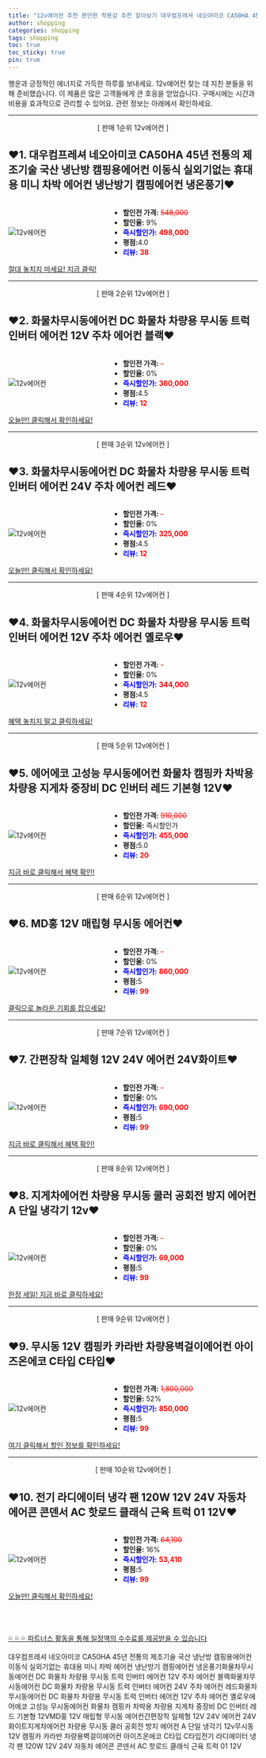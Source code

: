 ```yaml
---
title: "12v에어컨 추천 편안한 착용감 추천 알아보기 대우컴프레셔 네오아미코 CA50HA 45년 전통의"
author: shopping
categories: shopping
tags: shopping
toc: true
toc_sticky: true
pin: true
---
```

행운과 긍정적인 에너지로 가득한 하루를 보내세요. 12v에어컨 찾는 데 지친 분들을 위해 준비했습니다. 이 제품은 많은 고객들에게 큰 호응을 얻었습니다. 구매시에는 시간과 비용을 효과적으로 관리할 수 있어요. 관련 정보는 아래에서 확인하세요.

---
<p class="toplist" style="margin: 0 auto; display: block; width: fit-content;">[ 판매 1순위 12v에어컨 ]</p>

<h2><strong>❤️1. 대우컴프레셔 네오아미코 CA50HA 45년 전통의 제조기술 국산 냉난방 캠핑용에어컨 이동식 실외기없는 휴대용 미니 차박 에어컨 냉난방기 캠핑에어컨 냉온풍기❤️</strong></h2>

<div style="display: flex; align-items: center;">
    <div style="flex: 0.4;">
        <img src="https://thumbnail6.coupangcdn.com/thumbnails/remote/230x230ex/image/vendor_inventory/d2ae/3d95374544af045e06790a4b1109ab159236073784fff879ad4f252c4183.jpg" alt="12v에어컨" style="max-width: 100%;">
    </div>
    <div style="flex: 0.6; margin-left: 10px;">
        <ul>
            <li><strong>할인전 가격:</strong> <del style="color: red;">548,000</del></li>
            <li><strong>할인율:</strong> 9%</li>
            <li><span style='color:blue'><strong>즉시할인가:</strong></span> <span style='color:red'><strong>498,000</strong></span></li>
            <li><strong>평점:</strong>4.0</li>
            <li><span style='color:blue'><strong>리뷰:</strong></span> <span style='color:red'><strong>38</strong></span></li>
        </ul>
    </div>
</div>
<div class="center">
    <a href="https://selin100587001.github.io?lptag=AF9450613&subid=githubio&pageKey=7169937776&traceid=V0-153&itemId=18061202215&vendorItemId=90447168515" class="myButton">
        절대 놓치지 마세요! 지금 클릭!
    </a>
</div>


---
<p class="toplist" style="margin: 0 auto; display: block; width: fit-content;">[ 판매 2순위 12v에어컨 ]</p>

<h2><strong>❤️2. 화물차무시동에어컨 DC 화물차 차량용 무시동 트럭 인버터 에어컨 12V 주차 에어컨 블랙❤️</strong></h2>

<div style="display: flex; align-items: center;">
    <div style="flex: 0.4;">
        <img src="https://thumbnail10.coupangcdn.com/thumbnails/remote/230x230ex/image/vendor_inventory/fa6b/7ff94ca751740dd606bcfc5a5f767532dc8077aebc5243932d9975770b39.jpg" alt="12v에어컨" style="max-width: 100%;">
    </div>
    <div style="flex: 0.6; margin-left: 10px;">
        <ul>
            <li><strong>할인전 가격:</strong> <del style="color: red;">-</del></li>
            <li><strong>할인율:</strong> 0%</li>
            <li><span style='color:blue'><strong>즉시할인가:</strong></span> <span style='color:red'><strong>360,000</strong></span></li>
            <li><strong>평점:</strong>4.5</li>
            <li><span style='color:blue'><strong>리뷰:</strong></span> <span style='color:red'><strong>12</strong></span></li>
        </ul>
    </div>
</div>
<div class="center">
    <a href="https://selin100587001.github.io?lptag=AF9450613&subid=githubio&pageKey=7399454923&traceid=V0-153&itemId=19148834176&vendorItemId=89967780239" class="myButton">
        오늘만! 클릭해서 확인하세요!
    </a>
</div>


---
<p class="toplist" style="margin: 0 auto; display: block; width: fit-content;">[ 판매 3순위 12v에어컨 ]</p>

<h2><strong>❤️3. 화물차무시동에어컨 DC 화물차 차량용 무시동 트럭 인버터 에어컨 24V 주차 에어컨 레드❤️</strong></h2>

<div style="display: flex; align-items: center;">
    <div style="flex: 0.4;">
        <img src="https://thumbnail8.coupangcdn.com/thumbnails/remote/230x230ex/image/vendor_inventory/8e50/c742ac4a88936cee0e7ca239a307f831d54704457cb03823cfd9017bbc7f.jpg" alt="12v에어컨" style="max-width: 100%;">
    </div>
    <div style="flex: 0.6; margin-left: 10px;">
        <ul>
            <li><strong>할인전 가격:</strong> <del style="color: red;">-</del></li>
            <li><strong>할인율:</strong> 0%</li>
            <li><span style='color:blue'><strong>즉시할인가:</strong></span> <span style='color:red'><strong>325,000</strong></span></li>
            <li><strong>평점:</strong>4.5</li>
            <li><span style='color:blue'><strong>리뷰:</strong></span> <span style='color:red'><strong>12</strong></span></li>
        </ul>
    </div>
</div>
<div class="center">
    <a href="https://selin100587001.github.io?lptag=AF9450613&subid=githubio&pageKey=7399454923&traceid=V0-153&itemId=19148834179&vendorItemId=89967780318" class="myButton">
        오늘만! 클릭해서 확인하세요!
    </a>
</div>


---
<p class="toplist" style="margin: 0 auto; display: block; width: fit-content;">[ 판매 4순위 12v에어컨 ]</p>

<h2><strong>❤️4. 화물차무시동에어컨 DC 화물차 차량용 무시동 트럭 인버터 에어컨 12V 주차 에어컨 옐로우❤️</strong></h2>

<div style="display: flex; align-items: center;">
    <div style="flex: 0.4;">
        <img src="https://thumbnail8.coupangcdn.com/thumbnails/remote/230x230ex/image/vendor_inventory/5a78/504990535e4eebcd636e97cae3b6f8b33081f60ef35ac6a1ac9888623629.jpg" alt="12v에어컨" style="max-width: 100%;">
    </div>
    <div style="flex: 0.6; margin-left: 10px;">
        <ul>
            <li><strong>할인전 가격:</strong> <del style="color: red;">-</del></li>
            <li><strong>할인율:</strong> 0%</li>
            <li><span style='color:blue'><strong>즉시할인가:</strong></span> <span style='color:red'><strong>344,000</strong></span></li>
            <li><strong>평점:</strong>4.5</li>
            <li><span style='color:blue'><strong>리뷰:</strong></span> <span style='color:red'><strong>12</strong></span></li>
        </ul>
    </div>
</div>
<div class="center">
    <a href="https://selin100587001.github.io?lptag=AF9450613&subid=githubio&pageKey=7399454923&traceid=V0-153&itemId=19148834174&vendorItemId=89967780342" class="myButton">
        혜택 놓치지 말고 클릭하세요!
    </a>
</div>


---
<p class="toplist" style="margin: 0 auto; display: block; width: fit-content;">[ 판매 5순위 12v에어컨 ]</p>

<h2><strong>❤️5. 에어에코 고성능 무시동에어컨 화물차 캠핑카 차박용 차량용 지게차 중장비 DC 인버터 레드 기본형 12V❤️</strong></h2>

<div style="display: flex; align-items: center;">
    <div style="flex: 0.4;">
        <img src="https://thumbnail8.coupangcdn.com/thumbnails/remote/230x230ex/image/vendor_inventory/fc14/2afaa8df1064a68ecd5f72870ca4067c2aa593f8111a666af82a3ed53ab4.png" alt="12v에어컨" style="max-width: 100%;">
    </div>
    <div style="flex: 0.6; margin-left: 10px;">
        <ul>
            <li><strong>할인전 가격:</strong> <del style="color: red;">910,000</del></li>
            <li><strong>할인율:</strong> 즉시할인가</li>
            <li><span style='color:blue'><strong>즉시할인가:</strong></span> <span style='color:red'><strong>455,000</strong></span></li>
            <li><strong>평점:</strong>5.0</li>
            <li><span style='color:blue'><strong>리뷰:</strong></span> <span style='color:red'><strong>20</strong></span></li>
        </ul>
    </div>
</div>
<div class="center">
    <a href="https://selin100587001.github.io?lptag=AF9450613&subid=githubio&pageKey=8174976740&traceid=V0-153&itemId=23360433615&vendorItemId=90418898655" class="myButton">
        지금 바로 클릭해서 혜택 확인!
    </a>
</div>


---
<p class="toplist" style="margin: 0 auto; display: block; width: fit-content;">[ 판매 6순위 12v에어컨 ]</p>

<h2><strong>❤️6. MD홍 12V 매립형 무시동 에어컨❤️</strong></h2>

<div style="display: flex; align-items: center;">
    <div style="flex: 0.4;">
        <img src="https://thumbnail9.coupangcdn.com/thumbnails/remote/230x230ex/image/vendor_inventory/1432/dfdd496ff3ef04a72b287d62dbf9e3ae5544a2d3539d8f2e5e89e9b96b52.jpeg" alt="12v에어컨" style="max-width: 100%;">
    </div>
    <div style="flex: 0.6; margin-left: 10px;">
        <ul>
            <li><strong>할인전 가격:</strong> <del style="color: red;">-</del></li>
            <li><strong>할인율:</strong> 0%</li>
            <li><span style='color:blue'><strong>즉시할인가:</strong></span> <span style='color:red'><strong>860,000</strong></span></li>
            <li><strong>평점:</strong>5</li>
            <li><span style='color:blue'><strong>리뷰:</strong></span> <span style='color:red'><strong>99</strong></span></li>
        </ul>
    </div>
</div>
<div class="center">
    <a href="https://selin100587001.github.io?lptag=AF9450613&subid=githubio&pageKey=8195984778&traceid=V0-153&itemId=23471130612&vendorItemId=90497674647" class="myButton">
        클릭으로 놀라운 기회를 잡으세요!
    </a>
</div>


---
<p class="toplist" style="margin: 0 auto; display: block; width: fit-content;">[ 판매 7순위 12v에어컨 ]</p>

<h2><strong>❤️7. 간편장착 일체형 12V 24V 에어컨 24V화이트❤️</strong></h2>

<div style="display: flex; align-items: center;">
    <div style="flex: 0.4;">
        <img src="https://thumbnail9.coupangcdn.com/thumbnails/remote/230x230ex/image/vendor_inventory/b86d/f8540a5b6a85eef3eca5518ad3e27574cee7fd1fb187224bf7ee3147e347.png" alt="12v에어컨" style="max-width: 100%;">
    </div>
    <div style="flex: 0.6; margin-left: 10px;">
        <ul>
            <li><strong>할인전 가격:</strong> <del style="color: red;">-</del></li>
            <li><strong>할인율:</strong> 0%</li>
            <li><span style='color:blue'><strong>즉시할인가:</strong></span> <span style='color:red'><strong>690,000</strong></span></li>
            <li><strong>평점:</strong>5</li>
            <li><span style='color:blue'><strong>리뷰:</strong></span> <span style='color:red'><strong>99</strong></span></li>
        </ul>
    </div>
</div>
<div class="center">
    <a href="https://selin100587001.github.io?lptag=AF9450613&subid=githubio&pageKey=6085755876&traceid=V0-153&itemId=11308764679&vendorItemId=78585409701" class="myButton">
        지금 바로 클릭해서 혜택 확인!
    </a>
</div>


---
<p class="toplist" style="margin: 0 auto; display: block; width: fit-content;">[ 판매 8순위 12v에어컨 ]</p>

<h2><strong>❤️8. 지게차에어컨 차량용 무시동 쿨러 공회전 방지 에어컨 A 단일 냉각기 12v❤️</strong></h2>

<div style="display: flex; align-items: center;">
    <div style="flex: 0.4;">
        <img src="https://thumbnail6.coupangcdn.com/thumbnails/remote/230x230ex/image/vendor_inventory/83f5/01a64c91502925fbb1ac40fd3e8615cca7b8900e96895d7b968f7c584d64.jpg" alt="12v에어컨" style="max-width: 100%;">
    </div>
    <div style="flex: 0.6; margin-left: 10px;">
        <ul>
            <li><strong>할인전 가격:</strong> <del style="color: red;">-</del></li>
            <li><strong>할인율:</strong> 0%</li>
            <li><span style='color:blue'><strong>즉시할인가:</strong></span> <span style='color:red'><strong>69,000</strong></span></li>
            <li><strong>평점:</strong>5</li>
            <li><span style='color:blue'><strong>리뷰:</strong></span> <span style='color:red'><strong>99</strong></span></li>
        </ul>
    </div>
</div>
<div class="center">
    <a href="https://selin100587001.github.io?lptag=AF9450613&subid=githubio&pageKey=8030958108&traceid=V0-153&itemId=22452214107&vendorItemId=89495622794" class="myButton">
        한정 세일! 지금 바로 클릭하세요!
    </a>
</div>


---
<p class="toplist" style="margin: 0 auto; display: block; width: fit-content;">[ 판매 9순위 12v에어컨 ]</p>

<h2><strong>❤️9. 무시동 12V 캠핑카 카라반 차량용벽걸이에어컨 아이즈온에코 C타입 C타입❤️</strong></h2>

<div style="display: flex; align-items: center;">
    <div style="flex: 0.4;">
        <img src="https://thumbnail6.coupangcdn.com/thumbnails/remote/230x230ex/image/vendor_inventory/c49a/f960ac40eb1af33729d275d968d3295103a612319bbe731faa248c803bad.jpg" alt="12v에어컨" style="max-width: 100%;">
    </div>
    <div style="flex: 0.6; margin-left: 10px;">
        <ul>
            <li><strong>할인전 가격:</strong> <del style="color: red;">1,800,000</del></li>
            <li><strong>할인율:</strong> 52%</li>
            <li><span style='color:blue'><strong>즉시할인가:</strong></span> <span style='color:red'><strong>850,000</strong></span></li>
            <li><strong>평점:</strong>5</li>
            <li><span style='color:blue'><strong>리뷰:</strong></span> <span style='color:red'><strong>99</strong></span></li>
        </ul>
    </div>
</div>
<div class="center">
    <a href="https://selin100587001.github.io?lptag=AF9450613&subid=githubio&pageKey=7759984828&traceid=V0-153&itemId=20923716551&vendorItemId=87990533213" class="myButton">
        여기 클릭해서 할인 정보를 확인하세요!
    </a>
</div>


---
<p class="toplist" style="margin: 0 auto; display: block; width: fit-content;">[ 판매 10순위 12v에어컨 ]</p>

<h2><strong>❤️10. 전기 라디에이터 냉각 팬 120W 12V 24V 자동차 에어콘 콘덴서 AC 핫로드 클래식 근육 트럭 01 12V❤️</strong></h2>

<div style="display: flex; align-items: center;">
    <div style="flex: 0.4;">
        <img src="https://thumbnail9.coupangcdn.com/thumbnails/remote/230x230ex/image/vendor_inventory/430b/b9953134748f4896f2bfad5133d796a48b0e0310bcb31151eb29032cdd96.jpeg" alt="12v에어컨" style="max-width: 100%;">
    </div>
    <div style="flex: 0.6; margin-left: 10px;">
        <ul>
            <li><strong>할인전 가격:</strong> <del style="color: red;">64,100</del></li>
            <li><strong>할인율:</strong> 16%</li>
            <li><span style='color:blue'><strong>즉시할인가:</strong></span> <span style='color:red'><strong>53,410</strong></span></li>
            <li><strong>평점:</strong>5</li>
            <li><span style='color:blue'><strong>리뷰:</strong></span> <span style='color:red'><strong>99</strong></span></li>
        </ul>
    </div>
</div>
<div class="center">
    <a href="https://selin100587001.github.io?lptag=AF9450613&subid=githubio&pageKey=8193088366&traceid=V0-153&itemId=23453881040&vendorItemId=90480618187" class="myButton">
        오늘만! 클릭해서 확인하세요!
    </a>
</div>

<br><br><br>[💦 💦 💦 파트너스 활동을 통해 일정액의 수수료를 제공받을 수 있습니다](https://link.coupang.com/a/bcpT2c)<br><br>대우컴프레셔 네오아미코 CA50HA 45년 전통의 제조기술 국산 냉난방 캠핑용에어컨 이동식 실외기없는 휴대용 미니 차박 에어컨 냉난방기 캠핑에어컨 냉온풍기화물차무시동에어컨 DC 화물차 차량용 무시동 트럭 인버터 에어컨 12V 주차 에어컨 블랙화물차무시동에어컨 DC 화물차 차량용 무시동 트럭 인버터 에어컨 24V 주차 에어컨 레드화물차무시동에어컨 DC 화물차 차량용 무시동 트럭 인버터 에어컨 12V 주차 에어컨 옐로우에어에코 고성능 무시동에어컨 화물차 캠핑카 차박용 차량용 지게차 중장비 DC 인버터 레드 기본형 12VMD홍 12V 매립형 무시동 에어컨간편장착 일체형 12V 24V 에어컨 24V화이트지게차에어컨 차량용 무시동 쿨러 공회전 방지 에어컨 A 단일 냉각기 12v무시동 12V 캠핑카 카라반 차량용벽걸이에어컨 아이즈온에코 C타입 C타입전기 라디에이터 냉각 팬 120W 12V 24V 자동차 에어콘 콘덴서 AC 핫로드 클래식 근육 트럭 01 12V